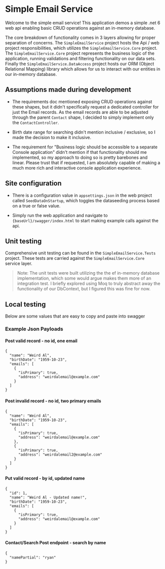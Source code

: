 # Simple Email Service

Welcome to the simple email service! This application demos a simple .net 6 web api enabling basic CRUD operations against an in-memory database. 

The core breakdown of functionality comes in 3 layers allowing for proper separation of concerns. The `SimpleEmailService` project hosts the Api / web project responsibilities, which utilizes the `SimpleEmailService.Core` project. The `SimpleEmailService.Core` project represents the business logic of the application, running validations and filtering functionality on our data sets. Finally the `SimpleEmailService.DataAccess` project hosts our ORM (Object Relational Mapping) library which allows for us to interact with our entities in our in-memory database. 

## Assumptions made during development

- The requirements doc mentioned exposing CRUD operations against these shapes, but it didn't specifically request a dedicated controller for just the Email records. As the email records are able to be adjusted through the parent `Contact` shape, I decided to simply implement only the `ContactController`.

- Birth date range for searching didn't mention inclusive / exclusive, so I made the decision to make it inclusive.

- The requirement for "Business logic should be accessible to a separate Console application" didn't mention if that functionality should me implemented, so my approach to doing so is pretty barebones and linear. Please trust that if requested, I am absolutely capable of making a much more rich and interactive console application experience.

## Site configuration

- There is a configuration value in `appsettings.json` in the web project called `SeedDataOnStartup`, which toggles the dataseeding process based on a true or false value.

- Simply run the web application and navigate to `{baseUrl}/swagger/index.html` to start making example calls against the api.

## Unit testing

Comprehensive unit testing can be found in the `SimpleEmailService.Tests` project. These tests are carried against the `SimpleEmailService.Core` service layer. 

> Note: The unit tests were built utilizing the the ef in-memory database implementation, which some would argue makes them more of an integration test. I briefly explored using Moq to truly abstract away the functionality of our DbContext, but I figured this was fine for now.


## Local testing

Below are some values that are easy to copy and paste into swagger 

### Example Json Payloads

#### Post valid record - no id, one email
```
{
  "name": "Weird Al",
  "birthDate": "1959-10-23",
  "emails": [
    {
      "isPrimary": true,
      "address": "weirdalemail@example.com"
    }
  ]
}
```

#### Post invalid record - no id, two primary emails
```
{
  "name": "Weird Al",
  "birthDate": "1959-10-23",
  "emails": [
    {
      "isPrimary": true,
      "address": "weirdalemail@example.com"
    },
    {
      "isPrimary": true,
      "address": "weirdalemail2@example.com"
    }
  ]
}
```

#### Put valid record - by id, updated name
```
{
  "id": 1,
  "name": "Weird Al - Updated name!",
  "birthDate": "1959-10-23",
  "emails": [
    {
      "isPrimary": true,
      "address": "weirdalemail@example.com"
    }
  ]
}
```

#### Contact/Search Post endpoint - search by name
```
{
  "namePartial": "ryan"
}
```

